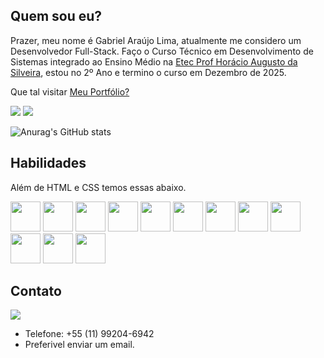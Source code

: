 ## Quem sou eu?

Prazer, meu nome é Gabriel Araújo Lima, atualmente me considero um Desenvolvedor Full-Stack. Faço o Curso Técnico em Desenvolvimento de Sistemas integrado ao Ensino Médio na [Etec Prof Horácio Augusto da Silveira](https://etechoracio.com.br), estou no 2º Ano e termino o curso em Dezembro de 2025.

Que tal visitar [Meu Portfólio?](https://portfolio-themyntt.netlify.app/)

[<img src="https://img.shields.io/badge/linkedin-blue?style=for-the-badge&logo=linkedin" />](www.linkedin.com/in/gabriel-araújo-lima-90667726a)
[<img src="https://img.shields.io/badge/curriculum-black?style=for-the-badge&logo=adobeacrobatreader" />](https://drive.google.com/file/d/1VyYzAlm1i8H6AtbSx03Iqh8iQjgWJ_Ap/view?usp=sharing)

![Anurag's GitHub stats](https://github-readme-stats.vercel.app/api?username=themyntt&show_icons=true&theme=transparent)

## Habilidades
Além de HTML e CSS temos essas abaixo.
<div>        
    <img src="https://cdn.jsdelivr.net/gh/devicons/devicon/icons/javascript/javascript-original.svg" width="48px"/>
    <img src="https://cdn.jsdelivr.net/gh/devicons/devicon/icons/typescript/typescript-original.svg" width="48px"/>
    <img src="https://cdn.jsdelivr.net/gh/devicons/devicon@latest/icons/angular/angular-original.svg" width="48px"/> 
    <img src="https://cdn.jsdelivr.net/gh/devicons/devicon/icons/react/react-original.svg" width="48px"/>
    <img src="https://cdn.jsdelivr.net/gh/devicons/devicon/icons/nodejs/nodejs-original.svg" width="48px"/>
    <img src="https://cdn.jsdelivr.net/gh/devicons/devicon/icons/sass/sass-original.svg" width="48px"/>   
    <img src="https://cdn.jsdelivr.net/gh/devicons/devicon@latest/icons/spring/spring-original.svg" width="48px"/>
    <img src="https://cdn.jsdelivr.net/gh/devicons/devicon@latest/icons/nestjs/nestjs-original.svg" width="48px"/>
    <img src="https://cdn.jsdelivr.net/gh/devicons/devicon/icons/mysql/mysql-original-wordmark.svg" width="48px"/>
    <img src="https://cdn.jsdelivr.net/gh/devicons/devicon/icons/mongodb/mongodb-original-wordmark.svg" width="48px"/>     
    <img src="https://cdn.jsdelivr.net/gh/devicons/devicon/icons/figma/figma-original.svg" width="48px"/>
    <img src="https://cdn.jsdelivr.net/gh/devicons/devicon@latest/icons/git/git-original.svg" width="48px" />                 
</div>          

## Contato
[<img src="https://img.shields.io/badge/email-white?style=for-the-badge&logo=gmail" />](mailto:gabriel.araujo2902@outlook.com)
- Telefone: +55 (11) 99204-6942
- Preferivel enviar um email.
